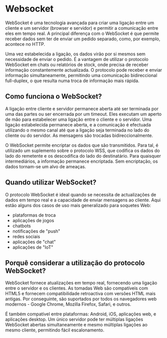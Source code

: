 # Websocket

WebSocket é uma tecnologia avançada para criar uma ligação entre um cliente e um servidor (browser e servidor) e permitir a comunicação entre eles em tempo real. A principal diferença com o WebSocket é que permite receber dados sem ter de enviar um pedido separado, como, por exemplo, acontece no HTTP.

Uma vez estabelecida a ligação, os dados virão por si mesmos sem necessidade de enviar o pedido. É a vantagem de utilizar o protocolo WebSocket em chats ou relatórios de stock, onde precisa de receber informação constantemente actualizada. O protocolo pode receber e enviar informação simultaneamente, permitindo uma comunicação bidireccional full-duplex, o que resulta numa troca de informação mais rápida.

## Como funciona o WebSocket?

A ligação entre cliente e servidor permanece aberta até ser terminada por uma das partes ou ser encerrada por um timeout. Eles executam um aperto de mão para estabelecer uma ligação entre o cliente e o servidor. Uma ligação estabelecida permanece aberta, e a comunicação é efectuada utilizando o mesmo canal até que a ligação seja terminada no lado do cliente ou do servidor. As mensagens são trocadas bidireccionalmente.

O WebSocket permite encriptar os dados que são transmitidos. Para tal, é utilizado um suplemento sobre o protocolo WSS, que codifica os dados do lado do remetente e os descodifica do lado do destinatário. Para quaisquer intermediários, a informação permanece encriptada. Sem encriptação, os dados tornam-se um alvo de ameaças.

## Quando utilizar WebSocket?

O protocolo WebSocket é ideal quando se necessita de actualizações de dados em tempo real e a capacidade de enviar mensagens ao cliente. Aqui estão alguns dos casos de uso mais generalizado para soquetes Web:

- plataformas de troca
- aplicações de jogos
- chatbots
- notificações de "push"
- redes sociais
- aplicações de "chat"
- aplicações de "IoT"

## Porquê considerar a utilização do protocolo WebSocket?

WebSocket fornece atualizações em tempo real, fornecendo uma ligação entre o servidor e os clientes. As tomadas Web são compatíveis com HTML5 e fornecem compatibilidade retroactiva com versões HTML mais antigas. Por conseguinte, são suportados por todos os navegadores web modernos - Google Chrome, Mozilla Firefox, Safari, e outros. 

É também compatível entre plataformas: Android, iOS, aplicações web, e aplicações desktop. Um único servidor pode ter múltiplas ligações WebSocket abertas simultaneamente e mesmo múltiplas ligações ao mesmo cliente, permitindo fácil escalonamento.
